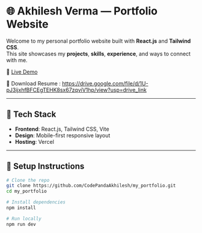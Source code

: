 # 🌐 Akhilesh Verma — Portfolio Website

Welcome to my personal portfolio website built with **React.js** and **Tailwind CSS**.  
This site showcases my **projects**, **skills**, **experience**, and ways to connect with me.

🔗 [Live Demo](https://my-portfolio-kappa-jade-29.vercel.app/) 

🧾 Download Resume : https://drive.google.com/file/d/1U-pJ3ijxhfBFCEgTEHK8sx67zqviV1hp/view?usp=drive_link

---

## 🚀 Tech Stack

- **Frontend**: React.js, Tailwind CSS, Vite
- **Design**: Mobile-first responsive layout
- **Hosting**: Vercel

---

## 🔧 Setup Instructions

```bash
# Clone the repo
git clone https://github.com/CodePandaAkhilesh/my_portfolio.git
cd my_portfolio

# Install dependencies
npm install

# Run locally
npm run dev
